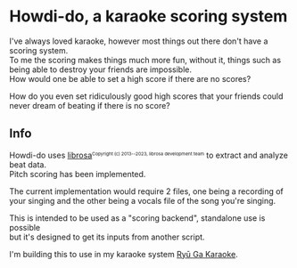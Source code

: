 # Howdi-do, a karaoke scoring system

I've always loved karaoke, however most things out there 
don't have a scoring system.  
To me the scoring makes things much more fun, 
without it, things such as being able to destroy your friends are impossible.  
How would one be able to set a high score if there are no scores?  

How do you even set ridiculously good high scores that your friends
 could never dream of beating if there is no score?

## Info
Howdi-do uses <a href = "https://github.com/librosa/librosa">librosa</a><sub><sup><sup>Copyright (c) 2013--2023, librosa development team</sup></sup></sub> to
extract and analyze beat data.  
Pitch scoring has been implemented.
  
The current implementation would require 2
files, one being a recording of your singing and the other being a vocals file
of the song you're singing.

This is intended to be used as a "scoring backend", standalone use is possible  
but it's designed to get its inputs from another script.

I'm building this to use in my karaoke system <a href = "https://github.com/HyPerMax5/RyuGaKaraoke">Ryū Ga Karaoke</a>.


